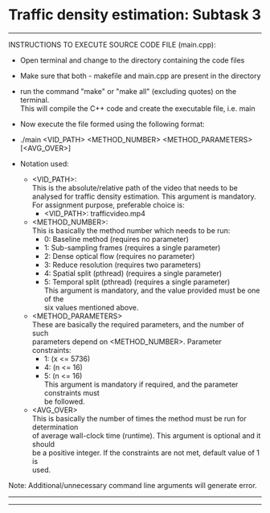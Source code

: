 # Traffic density estimation: Subtask 3

--------------------------------------------------------------------------------
INSTRUCTIONS TO EXECUTE SOURCE CODE FILE (main.cpp):
- Open terminal and change to the directory containing the code files
- Make sure that both - makefile and main.cpp are present in the directory
- run the command "make" or "make all" (excluding quotes) on the terminal.  
  This will compile the C++ code and create the executable file, i.e. main
- Now execute the file formed using the following format:
- ./main <VID_PATH> <METHOD_NUMBER> <METHOD_PARAMETERS> [<AVG_OVER>]

- Notation used:
  - <VID_PATH>:   
     This is the absolute/relative path of the video that needs to be   
     analysed for traffic density estimation. This argument is mandatory.  
     For assignment purpose, preferable choice is:  
	- <VID_PATH>: trafficvideo.mp4  
  - <METHOD_NUMBER>:  
	   This is basically the method number which needs to be run:  
     - 0: Baseline method (requires no parameter)  
     - 1: Sub-sampling frames (requires a single parameter)  
     - 2: Dense optical flow (requires no parameter)  
     - 3: Reduce resolution (requires two parameters)  
     - 4: Spatial split (pthread) (requires a single parameter)  
     - 5: Temporal split (pthread) (requires a single parameter)  
     This argument is mandatory, and the value provided must be one of the  
     six values mentioned above.  
  - <METHOD_PARAMETERS>  
     These are basically the required parameters, and the number of such  
     parameters depend on <METHOD_NUMBER>. Parameter constraints:  
     - 1: (x <= 5736)  
     - 4: (n <= 16)  
     - 5: (n <= 16)  
    This argument is mandatory if required, and the parameter constraints must  
    be followed.  
  - <AVG_OVER>   
     This is basically the number of times the method must be run for determination  
     of average wall-clock time (runtime). This argument is optional and it should  
     be a positive integer. If the constraints are not met, default value of 1 is  
     used.  

Note: Additional/unnecessary command line arguments will generate error.       

--------------------------------------------------------------------------------

--------------------------------------------------------------------------------
